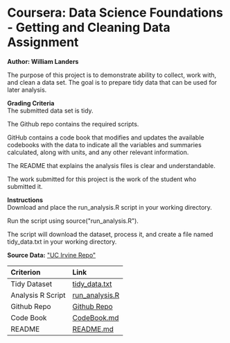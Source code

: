 # Coursera: Data Science Foundations - Getting and Cleaning Data Assignment

**Author: William Landers**

The purpose of this project is to demonstrate ability to collect, work with, and clean a data set. The goal is to prepare tidy data that can be used for later analysis.   


**Grading Criteria**  
The submitted data set is tidy. 

The Github repo contains the required scripts.

GitHub contains a code book that modifies and updates the available codebooks with the data to indicate all the variables and summaries calculated, along with units, and any other relevant information.

The README that explains the analysis files is clear and understandable.

The work submitted for this project is the work of the student who submitted it.

**Instructions**  
Download and place the run_analysis.R script in your working directory.  

Run the script using source("run_analysis.R").  

The script will download the dataset, process it, and create a file named tidy_data.txt in your working directory.

**Source Data:**
["UC Irvine Repo"](https://d396qusza40orc.cloudfront.net/getdata%2Fprojectfiles%2FUCI%20HAR%20Dataset.zip)


| **Criterion** | **Link** |
|:----------|:-----|
|Tidy Dataset|[tidy_data.txt](https://github.com/w-lan/DataScienceFoundations-Getting_and_Cleaning_Data/blob/main/tidy_data.txt)
|Analysis R Script|[run_analysis.R](https://github.com/w-lan/DataScienceFoundations-Getting_and_Cleaning_Data/blob/main/run_analysis.R)
|Github Repo|[Github Repo](https://github.com/w-lan/DataScienceFoundations-Getting_and_Cleaning_Data/tree/main)
|Code Book|[CodeBook.md](https://github.com/w-lan/DataScienceFoundations-Getting_and_Cleaning_Data/blob/main/CodeBook.Rmd)
|README|[README.md](https://github.com/w-lan/DataScienceFoundations-Getting_and_Cleaning_Data/edit/main/README.md) 
